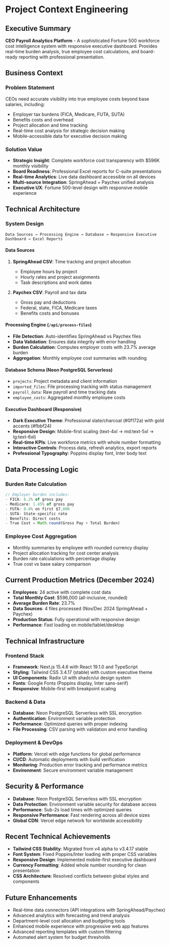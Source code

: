 # Project Context Engineering

## Executive Summary
**CEO Payroll Analytics Platform** - A sophisticated Fortune 500 workforce cost intelligence system with responsive executive dashboard. Provides real-time burden analysis, true employee cost calculations, and board-ready reporting with professional presentation.

## Business Context

### Problem Statement
CEOs need accurate visibility into true employee costs beyond base salaries, including:
- Employer tax burdens (FICA, Medicare, FUTA, SUTA)
- Benefits costs and overhead
- Project allocation and time tracking
- Real-time cost analysis for strategic decision making
- Mobile-accessible data for executive decision making

### Solution Value
- **Strategic Insight**: Complete workforce cost transparency with $596K monthly visibility
- **Board Readiness**: Professional Excel reports for C-suite presentations
- **Real-time Analytics**: Live data dashboard accessible on all devices
- **Multi-source Integration**: SpringAhead + Paychex unified analysis
- **Executive UX**: Fortune 500-level design with responsive mobile experience

## Technical Architecture

### System Design
```
Data Sources → Processing Engine → Database → Responsive Executive Dashboard → Excel Reports
```

#### Data Sources
1. **SpringAhead CSV**: Time tracking and project allocation
   - Employee hours by project
   - Hourly rates and project assignments
   - Task descriptions and work dates

2. **Paychex CSV**: Payroll and tax data
   - Gross pay and deductions
   - Federal, state, FICA, Medicare taxes
   - Benefits costs and bonuses

#### Processing Engine (`/api/process-files`)
- **File Detection**: Auto-identifies SpringAhead vs Paychex files
- **Data Validation**: Ensures data integrity with error handling
- **Burden Calculation**: Computes employer costs with 23.7% average burden
- **Aggregation**: Monthly employee cost summaries with rounding

#### Database Schema (Neon PostgreSQL Serverless)
- `projects`: Project metadata and client information
- `imported_files`: File processing tracking with status management
- `payroll_data`: Raw payroll and time tracking data
- `employee_costs`: Aggregated monthly employee costs

#### Executive Dashboard (Responsive)
- **Dark Executive Theme**: Professional slate/charcoal (#0f172a) with gold accents (#fbbf24)
- **Responsive Design**: Mobile-first scaling (text-4xl → md:text-5xl → lg:text-6xl)
- **Real-time KPIs**: Live workforce metrics with whole number formatting
- **Interactive Controls**: Process data, refresh analytics, export reports
- **Professional Typography**: Poppins display font, Inter body text

## Data Processing Logic

### Burden Rate Calculation
```typescript
// Employer burden includes:
- FICA: 6.2% of gross pay
- Medicare: 1.45% of gross pay  
- FUTA: 0.6% on first $7,000
- SUTA: State-specific rate
- Benefits: Direct costs
- True Cost = Math.round(Gross Pay + Total Burden)
```

### Employee Cost Aggregation
- Monthly summaries by employee with rounded currency display
- Project allocation tracking for cost center analysis
- Burden rate calculations with percentage display
- True cost vs base salary comparison

## Current Production Metrics (December 2024)
- **Employees**: 24 active with complete cost data
- **Total Monthly Cost**: $596,000 (all-inclusive, rounded)
- **Average Burden Rate**: 23.7%
- **Data Sources**: 4 files processed (Nov/Dec 2024 SpringAhead + Paychex)
- **Production Status**: Fully operational with responsive design
- **Performance**: Fast loading on mobile/tablet/desktop

## Technical Infrastructure

### Frontend Stack
- **Framework**: Next.js 15.4.6 with React 19.1.0 and TypeScript
- **Styling**: Tailwind CSS 3.4.17 (stable) with custom executive theme
- **UI Components**: Radix UI with shadcn/ui design system
- **Fonts**: Google Fonts (Poppins display, Inter sans-serif)
- **Responsive**: Mobile-first with breakpoint scaling

### Backend & Data
- **Database**: Neon PostgreSQL Serverless with SSL encryption
- **Authentication**: Environment variable protection
- **Performance**: Optimized queries with proper indexing
- **File Processing**: CSV parsing with validation and error handling

### Deployment & DevOps
- **Platform**: Vercel with edge functions for global performance
- **CI/CD**: Automatic deployments with build verification
- **Monitoring**: Production error tracking and performance metrics
- **Environment**: Secure environment variable management

## Security & Performance
- **Database**: Neon PostgreSQL Serverless with SSL encryption
- **Data Protection**: Environment variable security for database access
- **Performance**: Sub-2s load times with optimized queries
- **Responsive Performance**: Fast rendering across all device sizes
- **Global CDN**: Vercel edge network for worldwide accessibility

## Recent Technical Achievements
- **Tailwind CSS Stability**: Migrated from v4 alpha to v3.4.17 stable
- **Font System**: Fixed Poppins/Inter loading with proper CSS variables
- **Responsive Design**: Implemented mobile-first executive dashboard
- **Currency Formatting**: Added whole number rounding for clean presentation
- **CSS Architecture**: Resolved conflicts between global styles and components

## Future Enhancements
- Real-time data connectors (API integrations with SpringAhead/Paychex)
- Advanced analytics with forecasting and trend analysis
- Department-level cost allocation and budgeting tools
- Enhanced mobile experience with progressive web app features
- Advanced reporting templates with custom filtering
- Automated alert system for budget thresholds
